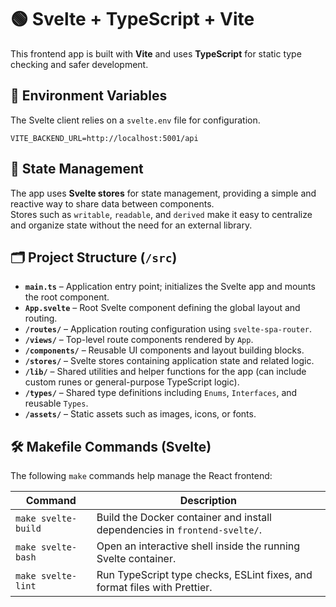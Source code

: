# 🟢 Svelte + TypeScript + Vite

This frontend app is built with **Vite** and uses **TypeScript** for static type checking and safer development.

## 🔐 Environment Variables

The Svelte client relies on a `svelte.env` file for configuration.

```
VITE_BACKEND_URL=http://localhost:5001/api
```

## 🧠 State Management

The app uses **Svelte stores** for state management, providing a simple and reactive way to share data between components.  
Stores such as `writable`, `readable`, and `derived` make it easy to centralize and organize state without the need for an external library.

## 🗂️ Project Structure (`/src`)

-   **`main.ts`** – Application entry point; initializes the Svelte app and mounts the root component.
-   **`App.svelte`** – Root Svelte component defining the global layout and routing.
-   **`/routes/`** – Application routing configuration using `svelte-spa-router`.
-   **`/views/`** – Top-level route components rendered by `App`.
-   **`/components/`** – Reusable UI components and layout building blocks.
-   **`/stores/`** – Svelte stores containing application state and related logic.
-   **`/lib/`** – Shared utilities and helper functions for the app (can include custom runes or general-purpose TypeScript logic).
-   **`/types/`** – Shared type definitions including `Enums`, `Interfaces`, and reusable `Types`.
-   **`/assets/`** – Static assets such as images, icons, or fonts.

## 🛠️ Makefile Commands (Svelte)

The following `make` commands help manage the React frontend:

| Command             | Description                                                                |
| ------------------- | -------------------------------------------------------------------------- |
| `make svelte-build` | Build the Docker container and install dependencies in `frontend-svelte/`. |
| `make svelte-bash`  | Open an interactive shell inside the running Svelte container.             |
| `make svelte-lint`  | Run TypeScript type checks, ESLint fixes, and format files with Prettier.  |
